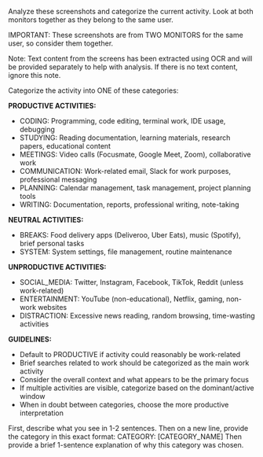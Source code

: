 Analyze these screenshots and categorize the current activity. Look at both monitors together as they belong to the same user.

IMPORTANT: These screenshots are from TWO MONITORS for the same user, so consider them together.

Note: Text content from the screens has been extracted using OCR and will be provided separately to help with analysis. If there is no text content, ignore this note.

Categorize the activity into ONE of these categories:

**PRODUCTIVE ACTIVITIES:**
- CODING: Programming, code editing, terminal work, IDE usage, debugging
- STUDYING: Reading documentation, learning materials, research papers, educational content
- MEETINGS: Video calls (Focusmate, Google Meet, Zoom), collaborative work
- COMMUNICATION: Work-related email, Slack for work purposes, professional messaging
- PLANNING: Calendar management, task management, project planning tools
- WRITING: Documentation, reports, professional writing, note-taking

**NEUTRAL ACTIVITIES:**
- BREAKS: Food delivery apps (Deliveroo, Uber Eats), music (Spotify), brief personal tasks
- SYSTEM: System settings, file management, routine maintenance

**UNPRODUCTIVE ACTIVITIES:**
- SOCIAL_MEDIA: Twitter, Instagram, Facebook, TikTok, Reddit (unless work-related)
- ENTERTAINMENT: YouTube (non-educational), Netflix, gaming, non-work websites
- DISTRACTION: Excessive news reading, random browsing, time-wasting activities

**GUIDELINES:**
- Default to PRODUCTIVE if activity could reasonably be work-related
- Brief searches related to work should be categorized as the main work activity
- Consider the overall context and what appears to be the primary focus
- If multiple activities are visible, categorize based on the dominant/active window
- When in doubt between categories, choose the more productive interpretation

First, describe what you see in 1-2 sentences.
Then on a new line, provide the category in this exact format: CATEGORY: [CATEGORY_NAME]
Then provide a brief 1-sentence explanation of why this category was chosen.